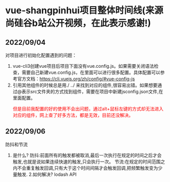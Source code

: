 # vue-shangpinhui项目整体时间线(来源尚硅谷b站公开视频，在此表示感谢!)


## 2022/09/04 
对项目进行初始化配置遇到的问题：
1. vue-cli3创建vue项目后项目下面没有vue.config.js。如果需要关闭语法检查，需要自己新建vue.config.js，在里面可以进行很多配置。具体配置可以参考官方文档：https://cli.vuejs.org/zh/config/#vue-config-js
2. 引用其他组件的时候总是用./ ../ 来找到对应的组件,很容易出错。如果想要通过@表示src文件夹的方式找到组件，需要在项目中新建jsconfig.json文件,在里面配置。<p style="color:red">但是目前我配置的好的使用不会出问题，通过alt+鼠标左键的方式却无法进入对应的组件，网上查了好多方法，都是无效，目前还没解决。</p>

## 2022/09/06

防抖和节流 
1. 是什么?
防抖:前面所有的触发都被取消,最后一次执行在规定的时间之后才会触发,也就是说如果连续快速的触发,只会执行一次。
节流:在规定的时间范围之内不会重复触发回调,只有大于这个时间间隔才会触发回调,把频繁触发变为少量触发.
2.如何解决?
lodash API 